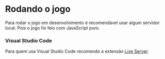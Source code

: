 # Rodando o jogo

Para rodar o jogo em desenvolvimento é recomendável usar algum servidor local. Pois o jogo foi feio com JavaScript puro.



### Visual Studio Code

Para quem usa Visual Studio Code recomendo a extensão [Live Server](https://marketplace.visualstudio.com/items?itemName=ritwickdey.LiveServer).
